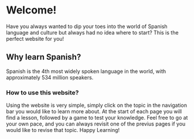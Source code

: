 <h1>Welcome!</h1>
<p>Have you always wanted to dip your toes into the world of Spanish language and culture but always had no idea where to start? This is the perfect website for you!</p>

<h2>Why learn Spanish?</h1>
<p>Spanish is the 4th most widely spoken language in the world, with approximately 534 million speakers.


<h3>How to use this website?</h3>
<p>Using the website is very simple, simply click on the topic in the navigation bar you would like to learn more about. At the start of each page you will find a lesson, followed by a game to test your knowledge. Feel free to go at your own pace, and you can always revisit one of the previus pages if you would like to revise that topic. Happy Learning!</p>

